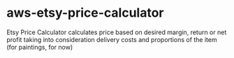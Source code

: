 # aws-etsy-price-calculator
Etsy Price Calculator calculates price based on desired margin, return or net profit taking into consideration delivery costs and proportions of the item (for paintings, for now)
